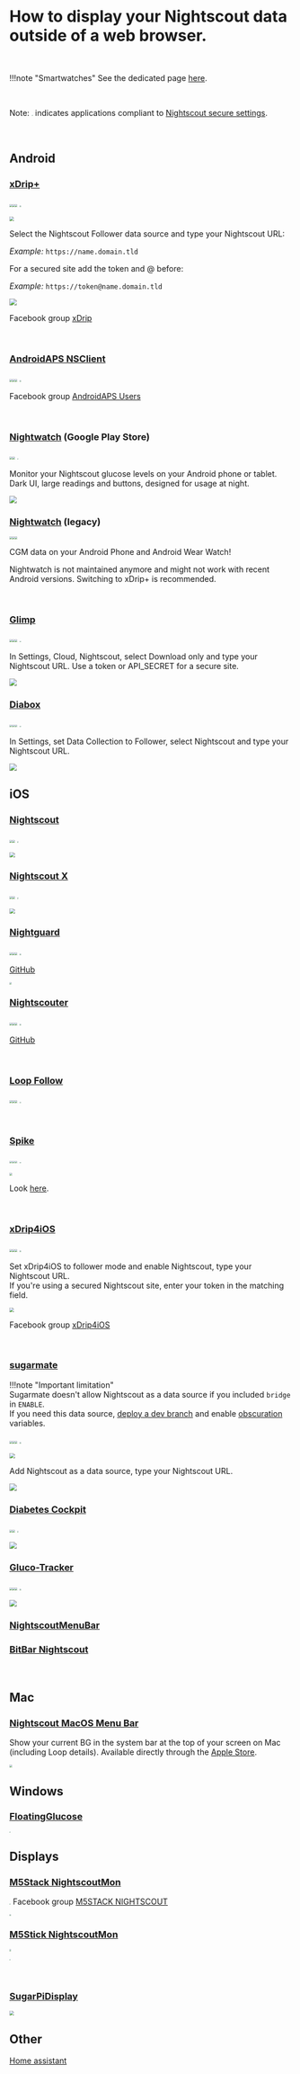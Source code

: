 # How to display your Nightscout data outside of a web browser.

</br>

!!!note "Smartwatches"
    See the dedicated page [here](../wearable/).

</br>

Note: <img src="../img/LockOK.png" style="zoom:15%;" /> indicates applications compliant to [Nightscout secure settings](./security.md).

</br>

## Android

### [xDrip+](https://github.com/NightscoutFoundation/xDrip/releases)

<img src="../img/IconSW.png" style="zoom:30%;" /><img src="../img/IconPhone.png" style="zoom:30%;" /><img src="../img/IconTablet.png" style="zoom:30%;" />	<img src="../img/LockOK.png" style="zoom:15%;" />

<img src="https://xdrip-plus.firebaseapp.com/cdn/xdrip-plus-slides/img/xdrip-plus-high-low-alarms.png" style="zoom:50%;" />

Select the Nightscout Follower data source and type your Nightscout URL:

*Example:* `https://name.domain.tld`

For a secured site add the token and @ before:

 *Example:* `https://token@name.domain.tld`

<img src="../img/Follower00.png" style="zoom:80%;" />

Facebook group [xDrip](https://www.facebook.com/groups/xDripG5/)

</br>

### [AndroidAPS NSClient](https://github.com/nightscout/AndroidAPS/releases)

<img src="../img/IconSW.png" style="zoom:30%;" /><img src="../img/IconPhone.png" style="zoom:30%;" /><img src="../img/IconTablet.png" style="zoom:30%;" />	<img src="../img/LockOK.png" style="zoom:15%;" />

Facebook group [AndroidAPS Users](https://www.facebook.com/groups/AndroidAPSUsers)

</br>

### [Nightwatch](https://play.google.com/store/apps/details?id=se.cornixit.nightwatch) (Google Play Store)

<img src="../img/IconPhone.png" style="zoom:30%;" /><img src="../img/IconTablet.png" style="zoom:30%;" />	<img src="../img/LockOK.png" style="zoom:15%;" />

Monitor your Nightscout glucose levels on your Android phone or tablet. Dark UI, large readings and buttons, designed for usage at night.

<img src="../img/Follower10.png" style="zoom:80%;" />

</br>

### [Nightwatch](https://github.com/StephenBlackWasAlreadyTaken/NightWatch/releases) (legacy)

<img src="../img/IconSW.png" style="zoom:30%;" /><img src="../img/IconPhone.png" style="zoom:30%;" /><img src="../img/IconTablet.png" style="zoom:30%;" />

CGM data on your Android Phone and Android Wear Watch!

Nightwatch is not maintained anymore and might not work with recent Android versions. Switching to xDrip+ is recommended.

</br>

### [Glimp](https://play.google.com/store/apps/details?id=it.ct.glicemia)

<img src="../img/IconSW.png" style="zoom:30%;" /><img src="../img/IconPhone.png" style="zoom:30%;" /><img src="../img/IconTablet.png" style="zoom:30%;" />	<img src="../img/LockOK.png" style="zoom:15%;" />

In Settings, Cloud, Nightscout, select Download only and type your Nightscout URL. Use a token or API_SECRET for a secure site.

<img src="../img/Follower06.png" style="zoom:80%;" />

</br>

### [Diabox](https://www.bubblan.org/diabox/)

<img src="../img/IconSW.png" style="zoom:30%;" /><img src="../img/IconPhone.png" style="zoom:30%;" /><img src="../img/IconTablet.png" style="zoom:30%;" />	<img src="../img/LockNO.png" style="zoom:15%;" />

In Settings, set Data Collection to Follower, select Nightscout and type your Nightscout URL.

<img src="../img/Follower07.png" style="zoom:80%;" />

</br>

## iOS

### [Nightscout](https://apps.apple.com/us/app/nightscout/id949973872)

<img src="../img/IconPhone.png" style="zoom:30%;" /><img src="../img/IconTablet.png" style="zoom:30%;" />	<img src="../img/LockOK.png" style="zoom:15%;" />

<img src="../img/Follower03.png" style="zoom:60%;" />	

</br>

### [Nightscout X](https://apps.apple.com/us/app/nightscout-x/id1333154219)

<img src="../img/IconPhone.png" style="zoom:30%;" /><img src="../img/IconTablet.png" style="zoom:30%;" />	<img src="../img/LockOK.png" style="zoom:15%;" />

<img src="../img/Follower04.png" style="zoom:60%;" />	

</br>

### [Nightguard](https://apps.apple.com/us/app/nightguard/id1116430352)

<img src="../img/IconSW.png" style="zoom:30%;" /><img src="../img/IconPhone.png" style="zoom:30%;" /><img src="../img/IconTablet.png" style="zoom:30%;" />	<img src="../img/LockNO.png" style="zoom:15%;" />

[GitHub](https://github.com/nightscout/nightguard)

<img src="https://raw.githubusercontent.com/nightscout/nightguard/master/images/nightguard24.jpg" style="zoom:25%;" />

</br>

### [Nightscouter](https://testflight.apple.com/join/UczafrJp)

<img src="../img/IconSW.png" style="zoom:30%;" /><img src="../img/IconPhone.png" style="zoom:30%;" /><img src="../img/IconTablet.png" style="zoom:30%;" />	<img src="../img/LockNO.png" style="zoom:15%;" />

[GitHub](https://github.com/someoneAnyone/Nightscouter)

</br>

### [Loop Follow](https://sweloop.se/LoopFollow/index.html)

<img src="../img/IconSW.png" style="zoom:30%;" /><img src="../img/IconPhone.png" style="zoom:30%;" /><img src="../img/IconTablet.png" style="zoom:30%;" />	<img src="../img/LockOK.png" style="zoom:15%;" />

</br>

### [Spike](https://spike-app.com/)

<img src="../img/IconSW.png" style="zoom:30%;" /><img src="../img/IconPhone.png" style="zoom:30%;" /><img src="../img/IconTablet.png" style="zoom:30%;" />	<img src="../img/LockOK.png" style="zoom:15%;" />

<img src="https://spike-app.com/wp-content/uploads/2019/03/iPhoneXSpikeHome2019.png" style="zoom:30%;" />

Look [here](https://github.com/SpikeApp/Spike/wiki/Spike-Follower-Mode#configure-spike-follower-manually).

</br>

### [xDrip4iOS](https://xdrip4ios.readthedocs.io/en/latest/)

<img src="../img/IconSW.png" style="zoom:30%;" /><img src="../img/IconPhone.png" style="zoom:30%;" /><img src="../img/IconTablet.png" style="zoom:30%;" />	<img src="../img/LockOK.png" style="zoom:15%;" />

Set xDrip4iOS to follower mode and enable Nightscout, type your Nightscout URL.  
If you're using a secured Nightscout site, enter your token in the matching field.

<img src="../img/Follower01.png" style="zoom:50%;" />

Facebook group [xDrip4iOS](https://www.facebook.com/groups/853994615056838)

</br>

### [sugarmate](https://sugarmate.io/)

!!!note "Important limitation"  
    Sugarmate doesn't allow Nightscout as a data source if you included `bridge` in `ENABLE`.  
    If you need this data source, [deploy a dev branch](../../update/dev_branch/) and enable [obscuration](../setup_variables/#bridge-share2nightscout-bridge) variables.



<img src="../img/IconSW.png" style="zoom:30%;" /><img src="../img/IconPhone.png" style="zoom:30%;" /><img src="../img/IconTablet.png" style="zoom:30%;" />	<img src="../img/LockOK.png" style="zoom:15%;" />

<img src="../img/Follower05.png" style="zoom:60%;" />

Add Nightscout as a data source, type your Nightscout URL.

<img src="../img/Follower02.png" style="zoom:80%;" />

</br>

### [Diabetes Cockpit](https://apps.apple.com/us/app/diabetes-cockpit/id1580577116)

<img src="../img/IconSW.png" style="zoom:30%;" /><img src="../img/IconTablet.png" style="zoom:30%;" />	<img src="../img/LockOK.png" style="zoom:15%;" />

<img src="../img/Follower08.png" style="zoom:80%;" />

</br>

### [Gluco-Tracker](https://apps.apple.com/it/app/gluco-tracker/id1526976290)

<img src="../img/IconSW.png" style="zoom:30%;" /><img src="../img/IconPhone.png" style="zoom:30%;" /><img src="../img/IconTablet.png" style="zoom:30%;" />	<img src="../img/LockOK.png" style="zoom:15%;" />

<img src="../img/Follower09.png" style="zoom:80%;" />

</br>

### [NightscoutMenuBar](https://github.com/mpangburn/NightscoutMenuBar)

### [BitBar Nightscout](https://github.com/pdaddyo/bitbar-nightscout)

</br>

## Mac

### [Nightscout MacOS Menu Bar](https://github.com/adamd9/Nightscout-MacOS-Menu-Bar)

Show your current BG in the system bar at the top of your screen on Mac (including Loop details). Available directly through the [Apple Store](https://apps.apple.com/au/app/nightscout-menu-bar/id1639776072?mt=12).

<img src="../img/nightscout-macos-menu-bar.png" style="zoom:30%;" /> 

</br>

## Windows

### [FloatingGlucose](https://github.com/dabear/FloatingGlucose)

<img src="../img/LockOK.png" style="zoom:15%;" /> 

</br>

## Displays

### [M5Stack NightscoutMon](https://github.com/mlukasek/M5_NightscoutMon)

<img src="../img/LockOK.png" style="zoom:15%;" /> Facebook group [M5STACK NIGHTSCOUT](https://www.facebook.com/groups/606295776549008)

<img src="https://raw.githubusercontent.com/mlukasek/M5_NightscoutMon/master/images/M5NS_mon_2019-06-20_page1.jpg" style="zoom:20%;" />

### [M5Stick NightscoutMon](https://github.com/mlukasek/M5StickC_NightscoutMon)

<img src="https://raw.githubusercontent.com/mlukasek/M5StickC_NightscoutMon/master/images/M5StickC_Nightscout_w-speaker.jpg" style="zoom:20%;" />

<img src="../img/LockOK.png" style="zoom:15%;" /> </br>

</br>

### [SugarPiDisplay](https://github.com/bassettb/SugarPiDisplay)

<img src="https://raw.githubusercontent.com/bassettb/SugarPiDisplay/master/docs/image2.jpg" style="zoom:50%;" />

</br>

## Other

[Home assistant](https://www.home-assistant.io/integrations/nightscout/)

